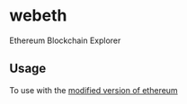 # webeth

Ethereum Blockchain Explorer

## Usage
To use with the [modified version of ethereum](https://github.com/mhhf/cpp-ethereum)


